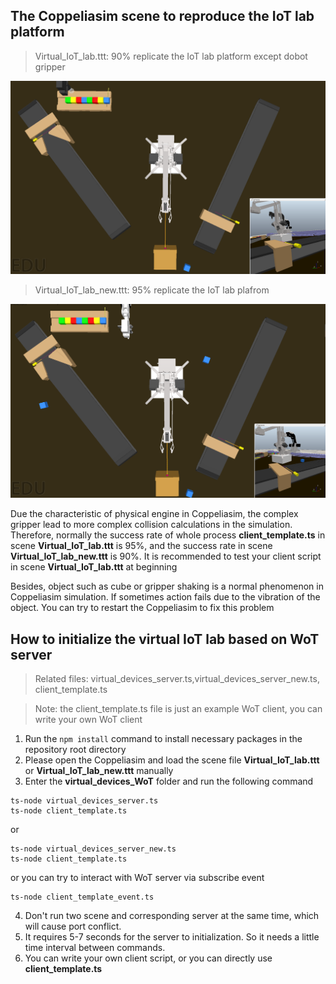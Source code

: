 ## The Coppeliasim scene to reproduce the IoT lab platform

>Virtual_IoT_lab.ttt: 90% replicate the IoT lab platform except dobot gripper
<img src="Virtual_IoT_lab.png" width="600">

>Virtual_IoT_lab_new.ttt: 95% replicate the IoT lab plafrom
<img src="Virtual_IoT_lab_new.png" width="600">

Due the characteristic of physical engine in Coppeliasim, the complex gripper lead to more complex collision calculations in the simulation. Therefore,  normally the success rate of whole process  **client_template.ts**  in scene **Virtual_IoT_lab.ttt** is 95%, and the success rate in scene **Virtual_IoT_lab_new.ttt** is 90%. It is recommended to test your client script in scene  **Virtual_IoT_lab.ttt** at beginning

Besides, object such as cube or gripper shaking is a normal phenomenon in Coppeliasim simulation. If sometimes action fails due to the vibration of the object. You can try to restart the Coppeliasim to fix this problem

## How to initialize the virtual IoT lab based on WoT server

>Related files: virtual_devices_server.ts,virtual_devices_server_new.ts, client_template.ts

>Note: the client_template.ts file is just an example WoT client, you can write your own WoT client

1. Run the ```npm install``` command to install necessary packages in the repository root directory
2. Please open the Coppeliasim and load the scene file **Virtual_IoT_lab.ttt** or **Virtual_IoT_lab_new.ttt** manually
3. Enter the **virtual_devices_WoT** folder and run the following command

```
ts-node virtual_devices_server.ts
ts-node client_template.ts
```

or

```
ts-node virtual_devices_server_new.ts
ts-node client_template.ts
```

or you can try to interact with WoT server via subscribe event

```
ts-node client_template_event.ts
```

4. Don't run two scene and corresponding server at the same time, which will cause port conflict.
5. It requires 5-7 seconds for the server to initialization. So it needs a little time interval between commands.
6. You can write your own client script, or you can directly use **client_template.ts** 
